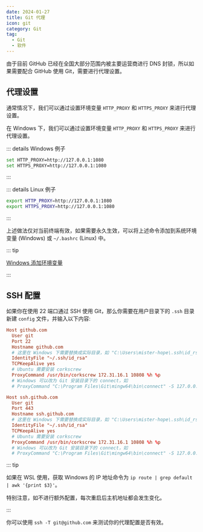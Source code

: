 ```yaml
---
date: 2024-01-27
title: Git 代理
icon: git
category: Git
tag:
  - Git
  - 软件
---
```


由于目前 GitHub 已经在全国大部分范围内被主要运营商进行 DNS 封锁，所以如果需要配合 GitHub 使用 Git，需要进行代理设置。

## 代理设置

通常情况下，我们可以通过设置环境变量 `HTTP_PROXY` 和 `HTTPS_PROXY` 来进行代理设置。

在 Windows 下，我们可以通过设置环境变量 `HTTP_PROXY` 和 `HTTPS_PROXY` 来进行代理设置。

::: details Windows 例子

```bash
set HTTP_PROXY=http://127.0.0.1:1080
set HTTPS_PROXY=http://127.0.0.1:1080
```

:::

::: details Linux 例子

```bash
export HTTP_PROXY=http://127.0.0.1:1080
export HTTPS_PROXY=http://127.0.0.1:1080
```

:::

上述做法仅对当前终端有效，如果需要永久生效，可以将上述命令添加到系统环境变量 (Windows) 或 `~/.bashrc` (Linux) 中。

::: tip

[Windows 添加环境变量](../../code/windows/env-variable.md)

:::

## SSH 配置

如果你在使用 22 端口通过 SSH 使用 Git，那么你需要在用户目录下的 `.ssh` 目录新建 `config` 文件，并输入以下内容:

```conf
Host github.com
  User git
  Port 22
  Hostname github.com
  # 这里在 Windows 下需要替换成实际目录，如 "C:\Users\mister-hope\.ssh\id_rsa"
  IdentityFile "~/.ssh/id_rsa"
  TCPKeepAlive yes
  # Ubuntu 需要安装 corkscrew
  ProxyCommand /usr/bin/corkscrew 172.31.16.1 10808 %h %p
  # Windows 可以改为 Git 安装目录下的 connect，如
  # ProxyCommand "C:\Program Files\Git\mingw64\bin\connect" -S 127.0.0.1:10808 -a none %h %p

Host ssh.github.com
  User git
  Port 443
  Hostname ssh.github.com
  # 这里在 Windows 下需要替换成实际目录，如 "C:\Users\mister-hope\.ssh\id_rsa"
  IdentityFile "~/.ssh/id_rsa"
  TCPKeepAlive yes
  # Ubuntu 需要安装 corkscrew
  ProxyCommand /usr/bin/corkscrew 172.31.16.1 10808 %h %p
  # Windows 可以改为 Git 安装目录下的 connect，如
  # ProxyCommand "C:\Program Files\Git\mingw64\bin\connect" -S 127.0.0.1:10808 -a none %h %p

```

::: tip

如果在 WSL 使用，获取 Windows 的 IP 地址命令为 `ip route | grep default | awk '{print $3}'`。

特别注意，如不进行额外配置，每次重启后主机地址都会发生变化。

:::

你可以使用 `ssh -T git@github.com` 来测试你的代理配置是否有效。
